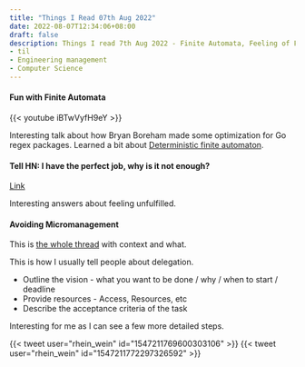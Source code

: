 ```yaml
---
title: "Things I Read 07th Aug 2022"
date: 2022-08-07T12:34:06+08:00
draft: false
description: Things I read 7th Aug 2022 - Finite Automata, Feeling of Fulfillment, Micromanagement hell
- til
- Engineering management
- Computer Science
---
```


#### Fun with Finite Automata

{{< youtube iBTwVyfH9eY >}}

Interesting talk about how Bryan Boreham made some optimization for Go regex packages.
Learned a bit about [Deterministic finite automaton](https://en.wikipedia.org/wiki/Deterministic_finite_automaton).

#### Tell HN: I have the perfect job, why is it not enough?

[Link](https://news.ycombinator.com/item?id=32059666)

Interesting answers about feeling unfulfilled.

#### Avoiding Micromanagement

This is [the whole thread](https://twitter.com/rhein_wein/status/1547211754333036544) with context and what.

This is how I usually tell people about delegation.
- Outline the vision - what you want to be done / why / when to start / deadline
- Provide resources - Access, Resources, etc
- Describe the acceptance criteria of the task

Interesting for me as I can see a few more detailed steps.

{{< tweet user="rhein_wein" id="1547211769600303106" >}}
{{< tweet user="rhein_wein" id="1547211772297326592" >}}
